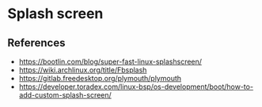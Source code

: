 # Splash screen

## References
- https://bootlin.com/blog/super-fast-linux-splashscreen/
- https://wiki.archlinux.org/title/Fbsplash
- https://gitlab.freedesktop.org/plymouth/plymouth
- https://developer.toradex.com/linux-bsp/os-development/boot/how-to-add-custom-splash-screen/